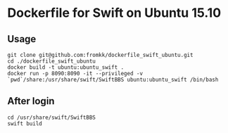 # Dockerfile for Swift on Ubuntu 15.10

## Usage

```
git clone git@github.com:fromkk/dockerfile_swift_ubuntu.git
cd ./dockerfile_swift_ubuntu
docker build -t ubuntu:ubuntu_swift .
docker run -p 8090:8090 -it --privileged -v `pwd`/share:/usr/share/swift/SwiftBBS ubuntu:ubuntu_swift /bin/bash
```

## After login

```
cd /usr/share/swift/SwiftBBS
swift build
```
